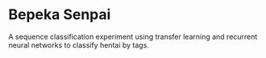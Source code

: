# Bepeka Senpai

A sequence classification experiment using transfer learning and recurrent
neural networks to classify hentai by tags.
